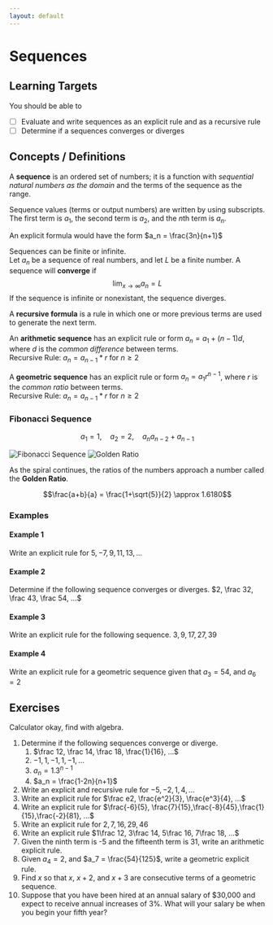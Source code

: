 ```yaml
---
layout: default
---
```


# Sequences

## Learning Targets

You should be able to
- [ ] Evaluate and write sequences as an explicit rule and as a recursive rule
- [ ] Determine if a sequences converges or diverges

## Concepts / Definitions

A **sequence** is an ordered set of numbers; it is a function with *sequential natural numbers as the domain* and the terms of the sequence as the range.

Sequence values (terms or output numbers) are written by using subscripts. The first term is $a_1$, the second term is $a_2$, and the $n$th term is $a_n$.

An explicit formula would have the form $a_n = \frac{3n}{n+1}$

Sequences can be finite or infinite.<br>
Let $a_n$ be a sequence of real numbers, and let $L$ be a finite number. A sequence will **converge** if
$$\lim_{x \to \infty} a_n = L$$
If the sequence is infinite or nonexistant, the sequence diverges.

A **recursive formula** is a rule in which one or more previous terms are used to generate the next term.

An **arithmetic sequence** has an explicit rule or form $a_n = a_1 + (n-1)d$, where $d$ is the *common difference* between terms.<br>
Recursive Rule: $a_n = a_{n-1} * r$ for $n \geq 2$

A **geometric sequence** has an explicit rule or form $a_n = a_1 r^{n-1}$, where $r$ is the *common ratio* between terms.<br>
Recursive Rule: $a_n = a_{n-1} * r$ for $n \geq 2$

### Fibonacci Sequence

$$ a_1 = 1, \quad a_2 = 2, \quad a_n a_{n-2} + a_{n-1}$$

![Fibonacci Sequence](../assets/precalculus/sequences_1.jpg)
![Golden Ratio](../assets/precalculus/sequences_2.svg)

As the spiral continues, the ratios of the numbers approach a number called the **Golden Ratio**.

$$\frac{a+b}{a} = \frac{1+\sqrt{5}}{2} \approx 1.6180$$

### Examples

#### Example 1
Write an explicit rule for $5, -7, 9, 11, 13, ...$

#### Example 2
Determine if the following sequence converges or diverges. $2, \frac 32, \frac 43, \frac 54, ...$

#### Example 3
Write an explicit rule for the following sequence. $3, 9, 17, 27, 39$

#### Example 4
Write an explicit rule for a geometric sequence given that $a_3 = 54$, and $a_6 = 2$

## Exercises
Calculator okay, find with algebra.
  1. Determine if the following sequences converge or diverge.
     1. $\frac 12, \frac 14, \frac 18, \frac{1}{16}, ...$
     2. $-1,1,-1,1,-1,...$
     3. $a_n = 1.3^{n-1}$
     4. $a_n = \frac{1-2n}{n+1}$
  2. Write an explicit and recursive rule for $-5, -2, 1, 4, ...$
  3. Write an explicit rule for $\frac e2, \frac{e^2}{3}, \frac{e^3}{4}, ...$
  4. Write an explicit rule for $\frac{-6}{5}, \frac{7}{15},\frac{-8}{45},\frac{1}{15},\frac{-2}{81}, ...$
  5. Write an explicit rule for $2, 7, 16, 29, 46$
  6. Write an explicit rule $1\frac 12, 3\frac 14, 5\frac 16, 7\frac 18, ...$
  7. Given the ninth term is -5 and the fifteenth term is 31, write an arithmetic explicit rule.
  8. Given $a_4 = 2$, and $a_7 = \frac{54}{125}$, write a geometric explicit rule.
  9. Find $x$ so that $x$, $x+2$, and $x+3$ are consecutive terms of a geometric sequence.
  10. Suppose that you have been hired at an annual salary of $30,000 and expect to receive annual increases of 3%. What will your salary be when you begin your fifth year?
